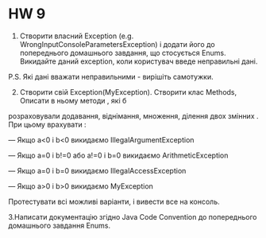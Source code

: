 # HW 9
<p>

1. Створити власний Exception (e.g. WrongInputConsoleParametersException)  і додати його до попереднього домашнього завдання, що стосується Enums. Викидайте даний exception, коли користувач введе неправильні дані. 

P.S. Які дані вважати неправильними - вирішіть самотужки. 

2. Створити свій Exception(MyException). Створити клас Methods, Описати в ньому методи , які б

розраховували додавання, віднімання, множення, ділення двох змінних . При цьому врахувати :

— Якщо a<0 і b<0 викидаємо IllegalArgumentException

— Якщо a=0 і b!=0 або a!=0 і b=0 викидаємо ArithmeticException

— Якщо a=0 і b=0 викидаємо IllegalAccessException

— Якщо a>0 і b>0 викидаємо MyException

Протестувати всі можливі варіанти, і вивести все на консоль.

3.Написати документацію згідно Java Code Convention до попереднього домашнього завдання Enums.

</p>
